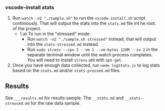 ### vscode-install stats

1. Run `watch -n2 "./sample.sh"` to run the `vscode-install.sh` script continiously. That will output the stats into the `stats.md` file int he root. of the project.
    - 1.a) To run in the "stressed" mode:
        - Run `watch -n2 "./sample.sh stressed"` instead, that will output into the `stats-stressed.md` instead.
        - Run `sudo stress --cpu 2 --vm 1 --vm-bytes 128M --io 2` in the separate terminal window until the watch process completes. You will need to install `stress` util with `apt-get`.
2. Once you have enough data collected, run `node logStats.js` to log stats based on the `stats.md` and/or `stats-pressed.md` files.


## Results

See `___results.md` for results sample. The `__stats.md`  and `__stats-stressed.md` for the raw data sample.

